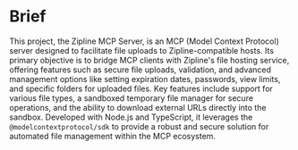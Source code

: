 # Brief

This project, the Zipline MCP Server, is an MCP (Model Context Protocol) server designed to facilitate file uploads to Zipline-compatible hosts. Its primary objective is to bridge MCP clients with Zipline's file hosting service, offering features such as secure file uploads, validation, and advanced management options like setting expiration dates, passwords, view limits, and specific folders for uploaded files. Key features include support for various file types, a sandboxed temporary file manager for secure operations, and the ability to download external URLs directly into the sandbox. Developed with Node.js and TypeScript, it leverages the `@modelcontextprotocol/sdk` to provide a robust and secure solution for automated file management within the MCP ecosystem.
